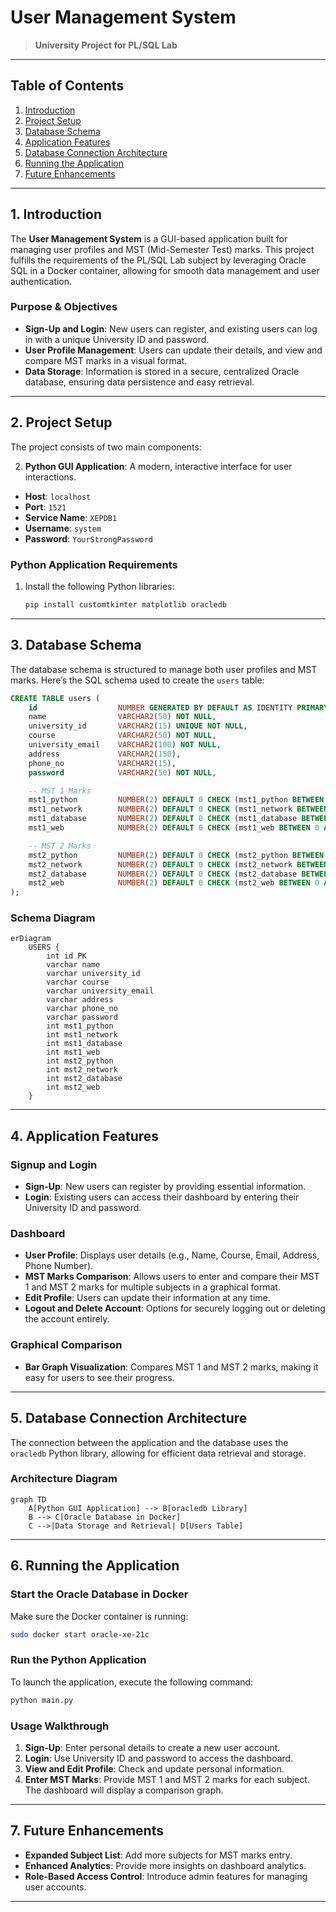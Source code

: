 
# **User Management System**
> **University Project for PL/SQL Lab**

---

## **Table of Contents**
1. [Introduction](#introduction)
2. [Project Setup](#project-setup)
3. [Database Schema](#database-schema)
4. [Application Features](#application-features)
5. [Database Connection Architecture](#database-connection-architecture)
6. [Running the Application](#running-the-application)
7. [Future Enhancements](#future-enhancements)

---

## **1. Introduction**

The **User Management System** is a GUI-based application built for managing user profiles and MST (Mid-Semester Test) marks. This project fulfills the requirements of the PL/SQL Lab subject by leveraging Oracle SQL in a Docker container, allowing for smooth data management and user authentication.

### **Purpose & Objectives**
- **Sign-Up and Login**: New users can register, and existing users can log in with a unique University ID and password.
- **User Profile Management**: Users can update their details, and view and compare MST marks in a visual format.
- **Data Storage**: Information is stored in a secure, centralized Oracle database, ensuring data persistence and easy retrieval.

---

## **2. Project Setup**

The project consists of two main components:

2. **Python GUI Application**: A modern, interactive interface for user interactions.



- **Host**: `localhost`
- **Port**: `1521`
- **Service Name**: `XEPDB1`
- **Username**: `system`
- **Password**: `YourStrongPassword`

### **Python Application Requirements**

1. Install the following Python libraries:

   ```bash
   pip install customtkinter matplotlib oracledb
   ```

---

## **3. Database Schema**

The database schema is structured to manage both user profiles and MST marks. Here’s the SQL schema used to create the `users` table:

```sql
CREATE TABLE users (
    id                  NUMBER GENERATED BY DEFAULT AS IDENTITY PRIMARY KEY,
    name                VARCHAR2(50) NOT NULL,
    university_id       VARCHAR2(15) UNIQUE NOT NULL,
    course              VARCHAR2(50) NOT NULL,
    university_email    VARCHAR2(100) NOT NULL,
    address             VARCHAR2(150),
    phone_no            VARCHAR2(15),
    password            VARCHAR2(50) NOT NULL,

    -- MST 1 Marks
    mst1_python         NUMBER(2) DEFAULT 0 CHECK (mst1_python BETWEEN 0 AND 20),
    mst1_network        NUMBER(2) DEFAULT 0 CHECK (mst1_network BETWEEN 0 AND 20),
    mst1_database       NUMBER(2) DEFAULT 0 CHECK (mst1_database BETWEEN 0 AND 20),
    mst1_web            NUMBER(2) DEFAULT 0 CHECK (mst1_web BETWEEN 0 AND 20),

    -- MST 2 Marks
    mst2_python         NUMBER(2) DEFAULT 0 CHECK (mst2_python BETWEEN 0 AND 20),
    mst2_network        NUMBER(2) DEFAULT 0 CHECK (mst2_network BETWEEN 0 AND 20),
    mst2_database       NUMBER(2) DEFAULT 0 CHECK (mst2_database BETWEEN 0 AND 20),
    mst2_web            NUMBER(2) DEFAULT 0 CHECK (mst2_web BETWEEN 0 AND 20)
);
```

### **Schema Diagram**

```mermaid
erDiagram
    USERS {
        int id PK
        varchar name
        varchar university_id
        varchar course
        varchar university_email
        varchar address
        varchar phone_no
        varchar password
        int mst1_python
        int mst1_network
        int mst1_database
        int mst1_web
        int mst2_python
        int mst2_network
        int mst2_database
        int mst2_web
    }
```

---

## **4. Application Features**

### **Signup and Login**
- **Sign-Up**: New users can register by providing essential information.
- **Login**: Existing users can access their dashboard by entering their University ID and password.

### **Dashboard**
- **User Profile**: Displays user details (e.g., Name, Course, Email, Address, Phone Number).
- **MST Marks Comparison**: Allows users to enter and compare their MST 1 and MST 2 marks for multiple subjects in a graphical format.
- **Edit Profile**: Users can update their information at any time.
- **Logout and Delete Account**: Options for securely logging out or deleting the account entirely.

### **Graphical Comparison**
- **Bar Graph Visualization**: Compares MST 1 and MST 2 marks, making it easy for users to see their progress.

---

## **5. Database Connection Architecture**

The connection between the application and the database uses the `oracledb` Python library, allowing for efficient data retrieval and storage.

### **Architecture Diagram**

```mermaid
graph TD
    A[Python GUI Application] --> B[oracledb Library]
    B --> C[Oracle Database in Docker]
    C -->|Data Storage and Retrieval| D[Users Table]
```

---

## **6. Running the Application**

### **Start the Oracle Database in Docker**

Make sure the Docker container is running:

```bash
sudo docker start oracle-xe-21c
```

### **Run the Python Application**

To launch the application, execute the following command:

```bash
python main.py
```

### **Usage Walkthrough**

1. **Sign-Up**: Enter personal details to create a new user account.
2. **Login**: Use University ID and password to access the dashboard.
3. **View and Edit Profile**: Check and update personal information.
4. **Enter MST Marks**: Provide MST 1 and MST 2 marks for each subject. The dashboard will display a comparison graph.

---

## **7. Future Enhancements**

- **Expanded Subject List**: Add more subjects for MST marks entry.
- **Enhanced Analytics**: Provide more insights on dashboard analytics.
- **Role-Based Access Control**: Introduce admin features for managing user accounts.

---

